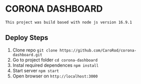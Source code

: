 # CORONA DASHBOARD

    This project was build based with node js version 16.9.1

## Deploy Steps

1. Clone repo
   `git clone https://github.com/CaroRod/corona-dashboard.git`
2. Go to project folder
   `cd corona-dashboard`
3. Instal required dependences
   `npm install`
4. Start server
    `npm start`
5. Open browser on `http://localhost:3000`
